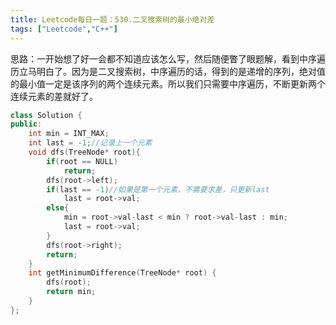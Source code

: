 ```yaml
---
title: Leetcode每日一题：530.二叉搜索树的最小绝对差
tags: ["Leetcode","C++"]
---
```


思路：一开始想了好一会都不知道应该怎么写，然后随便瞥了眼题解，看到中序遍历立马明白了。因为是二叉搜索树，中序遍历的话，得到的是递增的序列，绝对值的最小值一定是该序列的两个连续元素。所以我们只需要中序遍历，不断更新两个连续元素的差就好了。

~~~c++
class Solution {
public:
    int min = INT_MAX;
    int last = -1;//记录上一个元素
    void dfs(TreeNode* root){
        if(root == NULL)
            return;
        dfs(root->left);
        if(last == -1)//如果是第一个元素，不需要求差，只更新last
            last = root->val;
        else{
            min = root->val-last < min ? root->val-last : min;
            last = root->val;
        }
        dfs(root->right);
        return;
    }
    int getMinimumDifference(TreeNode* root) {
        dfs(root);
        return min;
    }
};
~~~

